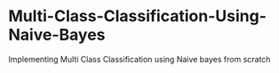 # Multi-Class-Classification-Using-Naive-Bayes
Implementing Multi Class Classification using Naive bayes from scratch 
